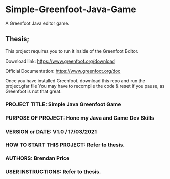 # Simple-Greenfoot-Java-Game
A Greenfoot Java editor game.


## Thesis;
This project requires you to run it inside of the Greenfoot Editor.

Download link:
https://www.greenfoot.org/download

Official Documentation:
https://www.greenfoot.org/doc

Once you have installed Greenfoot, download this repo and run the project.gfar file
You may have to recompile the code & reset if you pause, as Greenfoot is not that great.


### PROJECT TITLE: Simple Java Greenfoot Game
### PURPOSE OF PROJECT: Hone my Java and Game Dev Skills
### VERSION or DATE: V1.0 / 17/03/2021
### HOW TO START THIS PROJECT: Refer to thesis.
### AUTHORS: Brendan Price
### USER INSTRUCTIONS: Refer to thesis.
